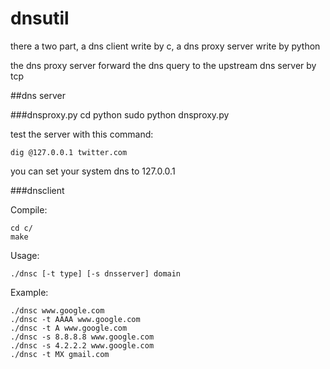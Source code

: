 dnsutil
=======

there a two part, a dns client write by c, a dns proxy server write by python

the dns proxy server forward the dns query to the upstream dns server by tcp

##dns server

###dnsproxy.py
    cd python
    sudo python dnsproxy.py
        
test the server with this command:

    dig @127.0.0.1 twitter.com
            
you can set your system dns to 127.0.0.1

###dnsclient


Compile:

    cd c/
    make


Usage:

    ./dnsc [-t type] [-s dnsserver] domain

Example:

    ./dnsc www.google.com
    ./dnsc -t AAAA www.google.com
    ./dnsc -t A www.google.com
    ./dnsc -s 8.8.8.8 www.google.com
    ./dnsc -s 4.2.2.2 www.google.com
    ./dnsc -t MX gmail.com
